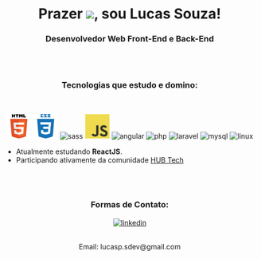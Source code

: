 <link rel="stylesheet" href="https://cdn.jsdelivr.net/gh/devicons/devicon@v2.11.0/devicon.min.css">

<h1 align="center">Prazer <img src="https://raw.githubusercontent.com/kaueMarques/kaueMarques/master/hi.gif" width="30px">, sou Lucas Souza!</h1>
<h3 align="center">Desenvolvedor Web <b>Front-End</b> e <b>Back-End</b></h3>
<br>
<br>

<h3 align="center">Tecnologias que estudo e domino:</h3>
<br>
<p align="center">

<img src="https://raw.githubusercontent.com/devicons/devicon/master/icons/html5/html5-original-wordmark.svg" alt="html5"  width="50" height="50"/>
<img src="https://raw.githubusercontent.com/devicons/devicon/master/icons/css3/css3-plain-wordmark.svg" alt="css3"  width="50" height="50"/>
<img src="https://img.icons8.com/color/452/sass.png" alt="sass" width="50" height="50">
<img src="https://raw.githubusercontent.com/devicons/devicon/master/icons/javascript/javascript-original.svg" alt="javascript" width="50" height="50"/>
<img src="https://angular.io/assets/images/logos/angularjs/AngularJS-Shield.svg" alt="angular" width="50" height="50">
<img src="https://img.icons8.com/dusk/64/000000/php-logo.png" alt="php" width="50" height="50">
<img src="https://static-00.iconduck.com/assets.00/laravel-icon-497x512-uwybstke.png" alt="laravel" width="50" height="50">
<img src="https://img.icons8.com/ios/50/000000/mysql-logo.png" alt="mysql" width="50" height="50">
<img src="https://cdn.iconscout.com/icon/free/png-512/linux-17-570099.png" alt="linux" width="50" height="50">


* Atualmente estudando <b>ReactJS</b>.
* Participando ativamente da comunidade [HUB Tech](https://ahub.tech/discord)
</p>
<br>
<br>

<h3 align="center">Formas de Contato:</h3>
<p align="center">
<a href="https://www.linkedin.com/in/lucas-souza-dev/" target="blank"><img align="center" src="https://cdn.jsdelivr.net/npm/simple-icons@3.0.1/icons/linkedin.svg" alt="linkedin" height="30" width="30" /></a>
<br>
<br>
 <p align="center">Email: lucasp.sdev@gmail.com</p>
</p>



<!--
**Lucas Souza/deverebor** is a ✨ _special_ ✨ repository because its `README.md` (this file) appears on your GitHub profile.

Here are some ideas to get you started:

- 🔭 I’m currently working on ...
- 🌱 I’m currently learning ...
- 👯 I’m looking to collaborate on ...
- 🤔 I’m looking for help with ...
- 💬 Ask me about ...
- 📫 How to reach me: ...
- 😄 Pronouns: ...
- ⚡ Fun fact: ...
-->
